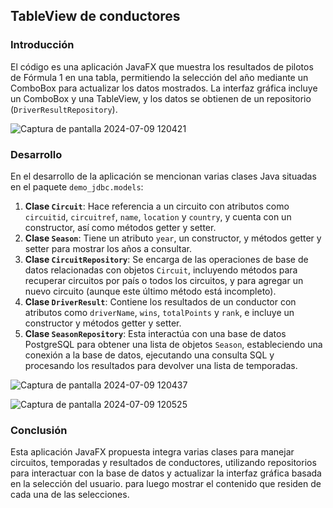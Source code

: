 ## TableView de conductores


### Introducción 
El código es una aplicación JavaFX que muestra los resultados de pilotos de Fórmula 1 en una tabla, permitiendo la selección del año mediante un ComboBox para actualizar los datos mostrados. La interfaz gráfica incluye un ComboBox y una TableView, y los datos se obtienen de un repositorio (`DriverResultRepository`). 

![Captura de pantalla 2024-07-09 120421](https://github.com/Dayana-Sabando/TableView_Conductores/assets/168872451/4e10d555-974e-4a26-98c6-32bc5fc3aef2)



### Desarrollo 
En el desarrollo de la aplicación se mencionan varias clases Java situadas en el paquete `demo_jdbc.models`:

1. **Clase `Circuit`**: Hace referencia a un circuito con atributos como `circuitid`, `circuitref`, `name`, `location` y `country`, y cuenta con un constructor, así como métodos getter y setter.
2. **Clase `Season`**: Tiene un atributo `year`, un constructor, y métodos getter y setter para mostrar los años a consultar.
3. **Clase `CircuitRepository`**: Se encarga de las operaciones de base de datos relacionadas con objetos `Circuit`, incluyendo métodos para recuperar circuitos por país o todos los circuitos, y para agregar un nuevo circuito (aunque este último método está incompleto).
4. **Clase `DriverResult`**: Contiene los resultados de un conductor con atributos como `driverName`, `wins`, `totalPoints` y `rank`, e incluye un constructor y métodos getter y setter.
5. **Clase `SeasonRepository`**: Esta interactúa con una base de datos PostgreSQL para obtener una lista de objetos `Season`, estableciendo una conexión a la base de datos, ejecutando una consulta SQL y procesando los resultados para devolver una lista de temporadas.


![Captura de pantalla 2024-07-09 120437](https://github.com/Dayana-Sabando/TableView_Conductores/assets/168872451/ef8055f7-895f-4e83-a65b-dd84b2494fce)





![Captura de pantalla 2024-07-09 120525](https://github.com/Dayana-Sabando/TableView_Conductores/assets/168872451/413931b0-6751-4a2f-9652-142a96dfb5b3)



### Conclusión 
Esta aplicación JavaFX propuesta integra varias clases para manejar circuitos, temporadas y resultados de conductores, utilizando repositorios para interactuar con la base de datos y actualizar la interfaz gráfica basada en la selección del usuario. para luego mostrar el contenido que residen de cada una de las selecciones.
